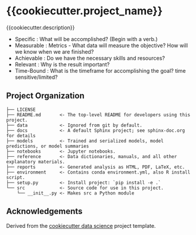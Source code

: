{{cookiecutter.project_name}}
==============================

{{cookiecutter.description}}

- Specific   : What will be accomplished? (Begin with a verb.)
- Measurable : Metrics - What data will measure the objective? How will we know when we are finished?
- Achievable : Do we have the necessary skills and resources?
- Relevant   : Why is the result important?
- Time-Bound : What is the timeframe for accomplishing the goal? time sensitive/limited?


Project Organization
--------------------

    ├── LICENSE
    ├── README.md       <- The top-level README for developers using this project.
    ├── data            <- Ignored from git by default.
    ├── docs            <- A default Sphinx project; see sphinx-doc.org for details
    ├── models          <- Trained and serialized models, model predictions, or model summaries
    ├── notebooks       <- Jupyter notebooks.
    ├── reference       <- Data dictionaries, manuals, and all other explanatory materials.
    ├── reports         <- Generated analysis as HTML, PDF, LaTeX, etc.
    ├── environment     <- Contains conda environment.yml, also R install script.
    ├── setup.py        <- Install project: `pip install -e .`
    └── src             <- Source code for use in this project.
        └── __init__.py <- Makes src a Python module


Acknowledgements
----------------

Derived from the [cookiecutter data science][] project template.


<!-- LINKS -->

[cookiecutter data science]: https://drivendata.github.io/cookiecutter-data-science/

<!-- END -->
